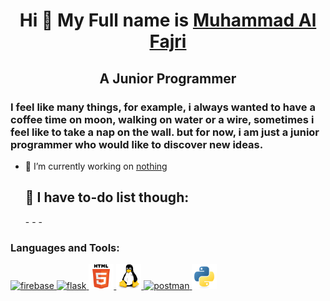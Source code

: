 <h1 align="center">Hi 👋 My Full name is <a href="https://www.pyjri.com/" rel="dofollow">Muhammad Al Fajri</a></h1>
<h2 align="center">A Junior Programmer</h2>
<h3>I feel like many things, for example, i always wanted to have a coffee time on moon, walking on water or a wire, sometimes i feel like to take a nap on the wall. but for now, i am just a junior programmer who would like to discover new ideas.</h3>


- 🔭 I’m currently working on [nothing](https://www.google.co.id/search?q=nothing)

  <h2>👯 I have to-do list though:</h2>
  -
  -
  -

<h3 align="left">Languages and Tools:</h3>
<p align="left"> <a href="https://firebase.google.com/" target="_blank" rel="noreferrer"> <img src="https://www.vectorlogo.zone/logos/firebase/firebase-icon.svg" alt="firebase" width="40" height="40"/> </a> <a href="https://flask.palletsprojects.com/" target="_blank" rel="noreferrer"> <img src="https://www.vectorlogo.zone/logos/pocoo_flask/pocoo_flask-icon.svg" alt="flask" width="40" height="40"/> </a> <a href="https://www.w3.org/html/" target="_blank" rel="noreferrer"> <img src="https://raw.githubusercontent.com/devicons/devicon/master/icons/html5/html5-original-wordmark.svg" alt="html5" width="40" height="40"/> </a> <a href="https://www.linux.org/" target="_blank" rel="noreferrer"> <img src="https://raw.githubusercontent.com/devicons/devicon/master/icons/linux/linux-original.svg" alt="linux" width="40" height="40"/> </a> <a href="https://postman.com" target="_blank" rel="noreferrer"> <img src="https://www.vectorlogo.zone/logos/getpostman/getpostman-icon.svg" alt="postman" width="40" height="40"/> </a> <a href="https://www.python.org" target="_blank" rel="noreferrer"> <img src="https://raw.githubusercontent.com/devicons/devicon/master/icons/python/python-original.svg" alt="python" width="40" height="40"/> </a> </p>
